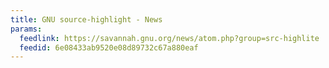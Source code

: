 ```yaml
---
title: GNU source-highlight - News
params:
  feedlink: https://savannah.gnu.org/news/atom.php?group=src-highlite
  feedid: 6e08433ab9520e08d89732c67a880eaf
---
```

